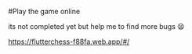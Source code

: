 #Play the game online

its not completed yet but help me to find more bugs 😫


https://flutterchess-f88fa.web.app/#/
